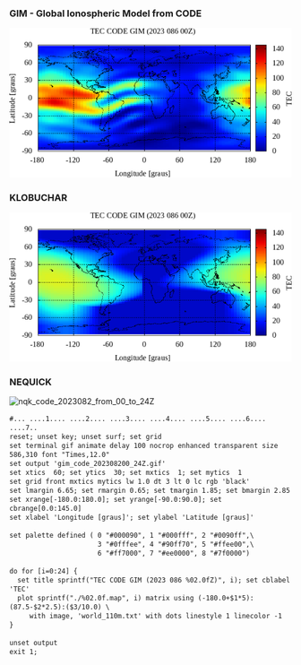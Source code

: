 ### GIM - Global Ionospheric Model from CODE

![gim_code_2023082_from_00_to_24Z](./gim_code_202308200_24Z.gif)

### KLOBUCHAR

![klo_code_2023082_from_00_to_24Z](./klo_code_202308200_24Z.gif)

### NEQUICK

![nqk_code_2023082_from_00_to_24Z](./nqk_code_202308200_24Z.gif)

```
#... ....1.... ....2.... ....3.... ....4.... ....5.... ....6.... ....7..
reset; unset key; unset surf; set grid
set terminal gif animate delay 100 nocrop enhanced transparent size 586,310 font "Times,12.0"
set output 'gim_code_202308200_24Z.gif'
set xtics  60; set ytics  30; set mxtics  1; set mytics  1
set grid front mxtics mytics lw 1.0 dt 3 lt 0 lc rgb 'black'
set lmargin 6.65; set rmargin 0.65; set tmargin 1.85; set bmargin 2.85
set xrange[-180.0:180.0]; set yrange[-90.0:90.0]; set cbrange[0.0:145.0]
set xlabel 'Longitude [graus]'; set ylabel 'Latitude [graus]'

set palette defined ( 0 "#000090", 1 "#000fff", 2 "#0090ff",\
                      3 "#0fffee", 4 "#90ff70", 5 "#ffee00",\
                      6 "#ff7000", 7 "#ee0000", 8 "#7f0000")

do for [i=0:24] {
  set title sprintf("TEC CODE GIM (2023 086 %02.0fZ)", i); set cblabel 'TEC'
  plot sprintf("./%02.0f.map", i) matrix using (-180.0+$1*5):(87.5-$2*2.5):($3/10.0) \
     with image, 'world_110m.txt' with dots linestyle 1 linecolor -1
}

unset output
exit 1;
```
